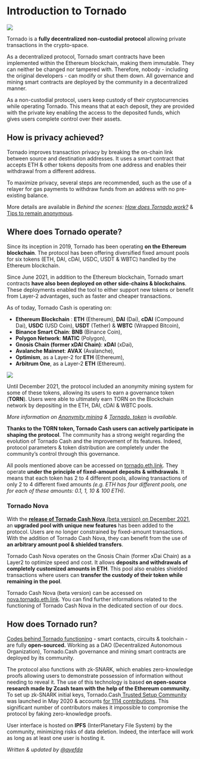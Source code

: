 # Introduction to Tornado

![](.gitbook/assets/image.png)

Tornado is a **fully decentralized** **non-custodial** **protocol** allowing private transactions in the crypto-space.

As a decentralized protocol, Tornado smart contracts have been implemented within the Ethereum blockchain, making them immutable. They can neither be changed nor tampered with. Therefore, nobody - including the original developers - can modify or shut them down. All governance and mining smart contracts are deployed by the community in a decentralized manner.

As a non-custodial protocol, users keep custody of their cryptocurrencies while operating Tornado. This means that at each deposit, they are provided with the private key enabling the access to the deposited funds, which gives users complete control over their assets.

## How is privacy achieved?

Tornado improves transaction privacy by breaking the on-chain link between source and destination addresses. It uses a smart contract that accepts ETH & other tokens deposits from one address and enables their withdrawal from a different address.

To maximize privacy, several steps are recommended, such as the use of a relayer for gas payments to withdraw funds from an address with no pre-existing balance.

More details are available in _Behind the scenes:_ [_How does Tornado work?_](general/how-does-tornado.cash-work.md) & [Tips to remain anonymous](general/tips-to-remain-anonymous.md).

## Where does Tornado operate?

Since its inception in 2019, Tornado has been operating **on the Ethereum blockchain**. The protocol has been offering diversified fixed amount pools for six tokens (ETH, DAI, cDAI, USDC, USDT & WBTC) handled by the Ethereum blockchain.

Since June 2021, in addition to the Ethereum blockchain, Tornado smart contracts **have also been deployed on other side-chains & blockchains**. These deployments enabled the tool to either support new tokens or benefit from Layer-2 advantages, such as faster and cheaper transactions.

As of today, Tornado Cash is operating on:

* **Ethereum Blockchain** : **ETH** (Ethereum), **DAI** (Dai), **cDAI** (Compound Dai), **USDC** (USD Coin), **USDT** (Tether) & **WBTC** (Wrapped Bitcoin),
* **Binance Smart Chain**: **BNB** (Binance Coin),
* **Polygon Network**: **MATIC** (Polygon),
* **Gnosis Chain (former xDAI Chain)**: **xDAI** (xDai),
* **Avalanche Mainnet**: **AVAX** (Avalanche),
* **Optimism**, as a Layer-2 for **ETH** (Ethereum),
* **Arbitrum One**, as a Layer-2 **ETH** (Ethereum).

![](.gitbook/assets/logos.png)

Until December 2021, the protocol included an anonymity mining system for some of these tokens, allowing its users to earn a governance token (**TORN**). Users were able to ultimately earn TORN on the Blockchain network by depositing in the ETH, DAI, cDAI & WBTC pools.

_More information on_ [_Anonymity mining_](tornado-cash-classic/anonymity-mining.md) _&_ [_Tornado. token_](general/torn.md) is _available._

**Thanks to the TORN token, Tornado Cash users can actively participate in shaping the protocol**. The community has a strong weight regarding the evolution of Tornado Cash and the improvement of its features. Indeed, protocol parameters & token distribution are completely under the community’s control through this governance.

All pools mentioned above can be accessed on [tornado.eth.link](https://tornadocash.eth.link). They operate **under the principle of fixed-amount deposits & withdrawals**. It means that each token has 2 to 4 different pools, allowing transactions of only 2 to 4 different fixed amounts _(e.g. ETH has four different pools, one for each of these amounts: 0.1, 1, 10 & 100 ETH)_.

### Tornado Nova

With the [**release of Tornado Cash Nova** (beta version) on December 2021](https://tornado.medium.com/tornado-cash-introduces-arbitrary-amounts-shielded-transfers-8df92d93c37c), an **upgraded pool with unique new features** has been added to the protocol. Users are no longer constrained by fixed-amount transactions. With the addition of Tornado Cash Nova, they can benefit from the use of **an arbitrary amount pool & shielded transfers**.

Tornado Cash Nova operates on the Gnosis Chain (former xDai Chain) as a Layer2 to optimize speed and cost. It allows **deposits and withdrawals of completely customized amounts in ETH**. This pool also enables shielded transactions where users can **transfer the custody of their token while remaining in the pool**.

Tornado Cash Nova (beta version) can be accessed on [nova.tornado.eth.link](https://nova.tornado.eth.link). You can find further informations related to the functioning of Tornado Cash Nova in the dedicated section of our docs.

## How does Tornado run?

[Codes behind Tornado functioning](https://github.com/tornado) - smart contacts, circuits & toolchain - are fully **open-sourced.** Working as a DAO (Decentralized Autonomous Organization), Tornado.Cash governance and mining smart contracts are deployed by its community.

The protocol also functions with zk-SNARK, which enables zero-knowledge proofs allowing users to demonstrate possession of information without needing to reveal it. The use of this technology is based **on open-source research made by Zcash team with the help of the Ethereum community**. To set up zk-SNARK initial keys, Tornado.Cash[ Trusted Setup Community](https://tornado-cash.medium.com/tornado-cash-trusted-setup-ceremony-b846e1e00be1) was launched in May 2020 & accounts [for 1114 contributions](https://tornado-cash.medium.com/the-biggest-trusted-setup-ceremony-in-the-world-3c6ab9c8fffa). This significant number of contributors makes it impossible to compromise the protocol by faking zero-knowledge proofs.

User interface is hosted on **IPFS** (InterPlanetary File System) by the community, minimizing risks of data deletion. Indeed, the interface will work as long as at least one user is hosting it.

_Written & updated by_ [_@ayefda_](https://torn.community/u/ayefda)
